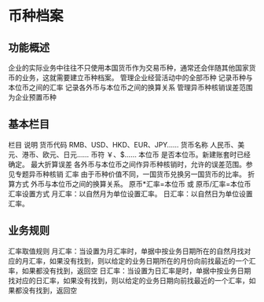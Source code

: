 # 币种档案

## 功能概述

企业的实际业务中往往不只使用本国货币作为交易币种，通常还会伴随其他国家货币的业务，这就需要建立币种档案。
管理企业经营活动中的全部币种
记录币种与本位币之间的汇率
记录各外币与本位币之间的换算关系
管理异币种核销误差范围
为企业预置币种


## 基本栏目
栏目	说明
货币代码	RMB、USD、HKD、EUR、JPY……
货币名称	人民币、美元、港币、欧元、日元……
币符	￥、$……
本位币	是否本位币。新建账套时已经确定。
最大折算误差
各外币与本位币之间作异币种核销时，允许的误差范围。参见专题异币种核销
汇率	由于币种价值不同，一国货币兑换另一国货币的比率。
折算方式
外币与本位币之间的换算关系。
原币*汇率=本位币 或
原币/汇率=本位币
汇率设置方式	月汇率：以自然月为单位设置汇率。
日汇率：以自然日为单位设置汇率。


## 业务规则

汇率取值规则
月汇率：当设置为月汇率时，单据中按业务日期所在的自然月找对应的月汇率，如果没有找到，则以给定的业务日期所在的月份向前找最近的一个汇率，如果都没有找到，返回空
日汇率：当设置为日汇率是时，单据中按业务日期找对应的日汇率，如果没有找到，则以给定的业务日期向前找最近的一个汇率，如果都没有找到，返回空
